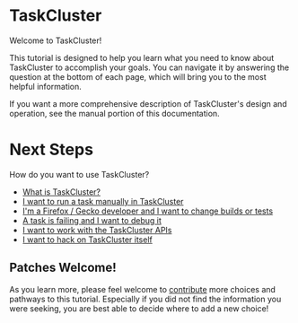 # TaskCluster

Welcome to TaskCluster!

This tutorial is designed to help you learn what you need to know about
TaskCluster to accomplish your goals.  You can navigate it by answering the
question at the bottom of each page, which will bring you to the most helpful
information.

If you want a more comprehensive description of TaskCluster's design and
operation, see the manual portion of this documentation.

# Next Steps

How do you want to use TaskCluster?

 * [What is TaskCluster?](tutorial/what-is-tc)
 * [I want to run a task manually in TaskCluster](tutorial/hello-world)
 * [I'm a Firefox / Gecko developer and I want to change builds or tests](tutorial/gecko-tasks)
 * [A task is failing and I want to debug it](tutorial/debug-task)
 * [I want to work with the TaskCluster APIs](tutorial/interactive)
 * [I want to hack on TaskCluster itself](tutorial/hack-tc)

## Patches Welcome!

As you learn more, please feel welcome to [contribute](https://github.com/taskcluster/taskcluster-docs) more choices and pathways to this tutorial.
Especially if you did not find the information you were seeking, you are best able to decide where to add a new choice!
